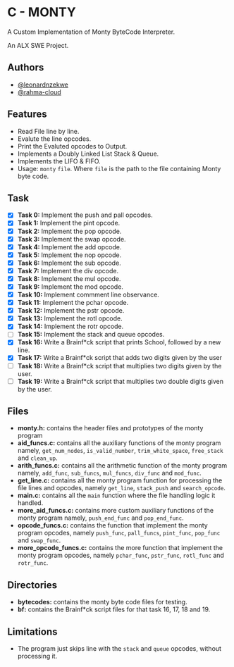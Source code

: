 # C - MONTY

A Custom Implementation of Monty ByteCode Interpreter.

An ALX SWE Project.

## Authors

- [@leonardnzekwe](https://www.github.com/leonardnzekwe)
- [@rahma-cloud](https://www.github.com/rahma-cloud)

## Features

- Read File line by line.
- Evalute the line opcodes.
- Print the Evaluted opcodes to Output.
- Implements a Doubly Linked List Stack & Queue.
- Implements the LIFO & FIFO.
- Usage: `monty` `file`. Where `file` is the path to the file containing Monty byte code.

## Task

- [x]  **Task 0:** Implement the push and pall opcodes.
- [x]  **Task 1:** Implement the pint opcode.
- [x]  **Task 2:** Implement the pop opcode.
- [x]  **Task 3:** Implement the swap opcode.
- [x]  **Task 4:** Implement the add opcode.
- [x]  **Task 5:** Implement the nop opcode.
- [x]  **Task 6:** Implement the sub opcode.
- [x]  **Task 7:** Implement the div opcode.
- [x]  **Task 8:** Implement the mul opcode.
- [x]  **Task 9:** Implement the mod opcode.
- [x]  **Task 10:** Implement commment line observance.
- [x]  **Task 11:** Implement the pchar opcode.
- [x]  **Task 12:** Implement the pstr opcode.
- [x]  **Task 13:** Implement the rotl opcode.
- [x]  **Task 14:** Implement the rotr opcode.
- [ ]  **Task 15:** Implement the stack and queue opcodes.
- [x]  **Task 16:** Write a Brainf*ck script that prints School, followed by a new line.
- [x]  **Task 17:** Write a Brainf*ck script that adds two digits given by the user
- [ ]  **Task 18:** Write a Brainf*ck script that multiplies two digits given by the user.
- [ ]  **Task 19:** Write a Brainf*ck script that multiplies two double digits given by the user.

## Files

- **monty.h:** contains the header files and prototypes of the monty program
- **aid_funcs.c:** contains all the auxiliary functions of the monty program namely, `get_num_nodes`, `is_valid_number`, `trim_white_space`, `free_stack` and `clean_up`.
- **arith_funcs.c:** contains all the arithmetic function of the monty program namely, `add_func`, `sub_funcs`, `mul_funcs`, `div_func` and `mod_func`.
- **get_line.c:** contains all the monty program function for processing the file lines and opcodes, namely `get_line`, `stack_push` and `search_opcode`.
- **main.c:** contains all the `main` function where the file handling logic it handled.
- **more_aid_funcs.c:** contains more custom auxiliary functions of the monty program namely, `push_end_func` and `pop_end_func`.
- **opcode_funcs.c:** contains the function that implement the monty program opcodes, namely `push_func`, `pall_funcs`, `pint_func`, `pop_func` and `swap_func`.
- **more_opcode_funcs.c:** contains the more function that implement the monty program opcodes, namely `pchar_func`, `pstr_func`, `rotl_func` and `rotr_func`.

## Directories

- **bytecodes:** contains the monty byte code files for testing.
- **bf:** contains the Brainf*ck script files for that task 16, 17, 18 and 19.

## Limitations

- The program just skips line with the `stack` and `queue` opcodes, without processing it.
